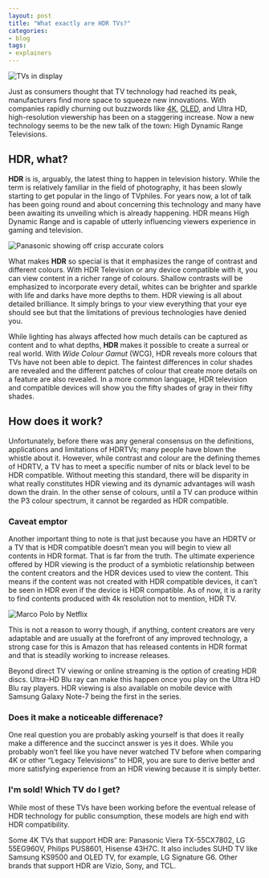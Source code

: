 ```yaml
---
layout: post
title: "What exactly are HDR TVs?"
categories:
- blog
tags:
- explainers
---
```


![TVs in display](http://myhdrtv.com/static/1a.jpg)

Just as consumers thought that TV technology had reached its peak, manufacturers find more space to squeeze new innovations. With companies rapidly churning out buzzwords like [4K](http://amzn.to/2b0bAZC), [OLED](http://amzn.to/2b75rJr), and Ultra HD, high-resolution viewership has been on a staggering increase. Now a new technology seems to be the new talk of the town: High Dynamic Range Televisions.


## HDR, what?	


**HDR** is is, arguably, the latest thing to happen in television history. While the term is relatively familiar in the field of photography, it has been slowly starting to get popular in the lingo of TVphiles. For years now, a lot of talk has been going round and about concerning this technology and many have been awaiting its unveiling which is already happening. HDR means High Dynamic Range and is capable of utterly influencing viewers experience in gaming and television.

![Panasonic showing off crisp accurate colors](http://myhdrtv.com/static/1b.jpg)

What makes **HDR** so special is that it emphasizes the range of contrast and different colours. With HDR Television or any device compatible with it, you can view content in a richer range of colours. Shallow contrasts will be emphasized to incorporate every detail, whites can be brighter and sparkle with life and darks have more depths to them. HDR viewing is all about detailed brilliance. It simply brings to your view everything that your eye should see but that the limitations of previous technologies have denied you.



While lighting has always affected how much details can be captured as content and to what depths, **HDR** makes it possible to create a surreal or real world. With *Wide Colour Gamut* (WCG), HDR reveals more colours that TVs have not been able to depict. The faintest differences in colur shades are revealed and the different patches of colour that create more details on a feature are also revealed. In a more common language, HDR television and compatible devices will show you the fifty shades of gray in their fifty shades.

## How does it work?

Unfortunately, before there was any general consensus on the definitions, applications and limitations of HDRTVs; many people have blown the whistle about it. However, while contrast and colour are the defining themes of HDRTV, a TV has to meet a specific number of nits or black level to be HDR compatible.  Without meeting this standard, there will be disparity in what really constitutes HDR viewing and its dynamic advantages will wash down the drain. In the other sense of colours, until a TV can produce within the P3 colour spectrum, it cannot be regarded as HDR compatible. 

### Caveat emptor

Another important thing to note is that just because you have an HDRTV or a TV that is HDR compatible doesn’t mean you will begin to view all contents in HDR format. That is far from the truth. The ultimate experience offered by HDR viewing is the product of a symbiotic relationship between the content creators and the HDR devices used to view the content. This means if the content was not created with HDR compatible devices, it can’t be seen in HDR even if the device is HDR compatible. As of now, it is a rarity to find contents produced with 4k resolution not to mention, HDR TV. 

![Marco Polo by Netflix](http://myhdrtv.com/static/1c.jpg)

This is not a reason to worry though, if anything, content creators are very adaptable and are usually at the forefront of any improved technology, a strong case for this is Amazon that has released contents in HDR format and that is steadily working to increase releases.

Beyond direct TV viewing or online streaming is the option of creating HDR discs. Ultra-HD Blu ray can make this happen once you play on the Ultra HD Blu ray players. HDR viewing is also available on mobile device with Samsung Galaxy Note-7 being the first in the series.

### Does it make a noticeable differenace?

One real question you are probably asking yourself is that does it really make a difference and the succinct answer is yes it does. While you probably won’t feel like you have never watched TV before when comparing 4K or other “Legacy Televisions” to HDR, you are sure to derive better and more satisfying experience from an HDR viewing because it is simply better.

### I'm sold! Which TV do I get?

While most of these TVs have been working before the eventual release of HDR technology for public consumption, these models are high end with HDR compatibility.

Some 4K TVs that support HDR are: Panasonic Viera TX-55CX7802, LG 55EG960V, Philips PUS8601, Hisense 43H7C. It also includes SUHD TV like Samsung KS9500 and OLED TV, for example, LG Signature G6. Other brands that support HDR are Vizio, Sony, and TCL.

